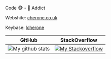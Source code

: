 Code 🐵 - 🍵 Addict

Webshite: [cherone.co.uk](https://cherone.co.uk)

Keybase: [lcherone](https://keybase.io/lcherone)

| <center>GitHub</center> | <center>StackOverflow</center> |
|--|--|
| ![My github stats](https://github-readme-stats.vercel.app/api?username=lcherone&include_all_commits=true&count_private=true) | [![My Stackoverflow](https://stackexchange.com/users/flair/335034.png)](https://stackoverflow.com/users/661872/lawrence-cherone) |
